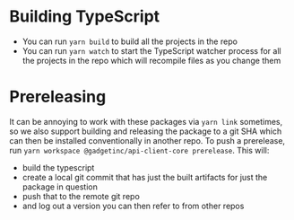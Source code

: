 # Building TypeScript

 - You can run `yarn build` to build all the projects in the repo
 - You can run `yarn watch` to start the TypeScript watcher process for all the projects in the repo which will recompile files as you change them

# Prereleasing

It can be annoying to work with these packages via `yarn link` sometimes, so we also support building and releasing the package to a git SHA which can then be installed conventionally in another repo. To push a prerelease, run `yarn workspace @gadgetinc/api-client-core prerelease`. This will:
 - build the typescript
 - create a local git commit that has just the built artifacts for just the package in question
 - push that to the remote git repo
 - and log out a version you can then refer to from other repos